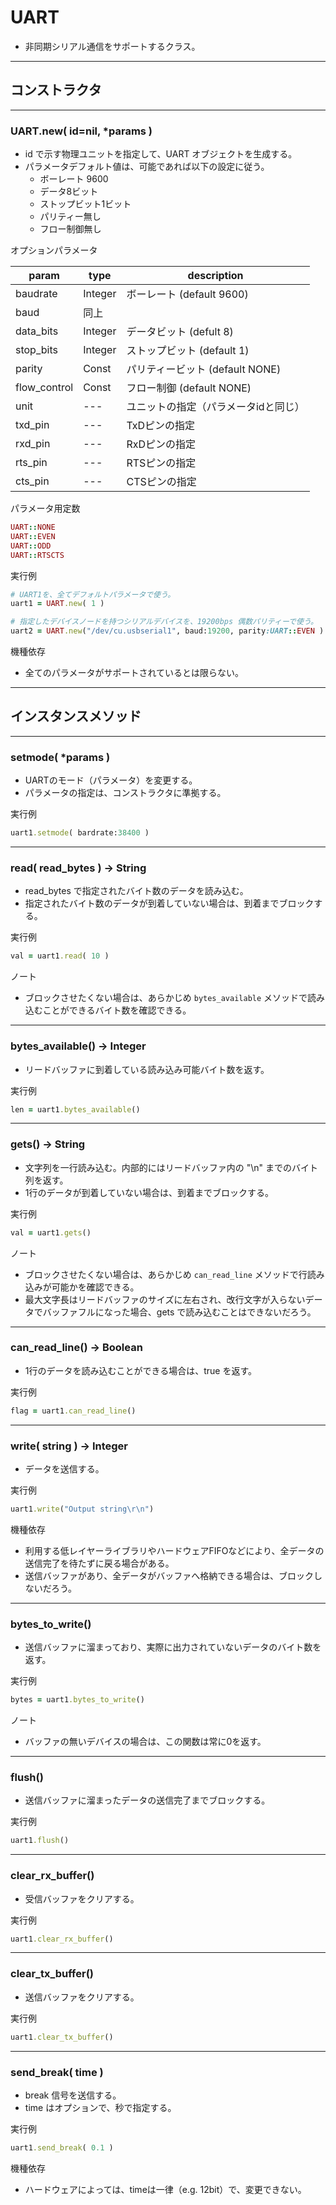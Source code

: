 # UART

* 非同期シリアル通信をサポートするクラス。

------------------------------------------------------------
## コンストラクタ
----------------------------------------
### UART.new( id=nil, *params )

* id で示す物理ユニットを指定して、UART オブジェクトを生成する。
* パラメータデフォルト値は、可能であれば以下の設定に従う。
  * ボーレート 9600
  * データ8ビット
  * ストップビット1ビット
  * パリティー無し
  * フロー制御無し

オプションパラメータ

| param | type | description |
|-|-|-|
| baudrate | Integer | ボーレート (default 9600) |
| baud | 同上 |
| data_bits | Integer | データビット (defult 8) |
| stop_bits | Integer | ストップビット (default 1) |
| parity | Const | パリティービット (default NONE) |
| flow_control | Const | フロー制御 (default NONE) |
| unit | --- | ユニットの指定（パラメータidと同じ） |
| txd_pin | --- | TxDピンの指定 |
| rxd_pin | --- | RxDピンの指定 |
| rts_pin | --- | RTSピンの指定 |
| cts_pin | --- | CTSピンの指定 |

パラメータ用定数
```ruby
UART::NONE
UART::EVEN
UART::ODD
UART::RTSCTS
```

実行例
```ruby
# UART1を、全てデフォルトパラメータで使う。
uart1 = UART.new( 1 )

# 指定したデバイスノードを持つシリアルデバイスを、19200bps 偶数パリティーで使う。
uart2 = UART.new("/dev/cu.usbserial1", baud:19200, parity:UART::EVEN )
```

機種依存
* 全てのパラメータがサポートされているとは限らない。


------------------------------------------------------------
## インスタンスメソッド
----------------------------------------
### setmode( *params )

* UARTのモード（パラメータ）を変更する。
* パラメータの指定は、コンストラクタに準拠する。

実行例
```ruby
uart1.setmode( bardrate:38400 )
```

----------------------------------------
### read( read_bytes ) -> String

* read_bytes で指定されたバイト数のデータを読み込む。
* 指定されたバイト数のデータが到着していない場合は、到着までブロックする。

実行例
```ruby
val = uart1.read( 10 )
```

ノート
* ブロックさせたくない場合は、あらかじめ `bytes_available` メソッドで読み込むことができるバイト数を確認できる。

----------------------------------------
### bytes_available() -> Integer

* リードバッファに到着している読み込み可能バイト数を返す。

実行例
```ruby
len = uart1.bytes_available()
```

----------------------------------------
### gets() -> String

* 文字列を一行読み込む。内部的にはリードバッファ内の "\n" までのバイト列を返す。
* 1行のデータが到着していない場合は、到着までブロックする。

実行例
```ruby
val = uart1.gets()
```

ノート
* ブロックさせたくない場合は、あらかじめ `can_read_line` メソッドで行読み込みが可能かを確認できる。
* 最大文字長はリードバッファのサイズに左右され、改行文字が入らないデータでバッファフルになった場合、gets で読み込むことはできないだろう。

----------------------------------------
### can_read_line() -> Boolean

* 1行のデータを読み込むことができる場合は、true を返す。

実行例
```ruby
flag = uart1.can_read_line()
```

----------------------------------------
### write( string ) -> Integer

* データを送信する。

実行例
```ruby
uart1.write("Output string\r\n")
```

機種依存
* 利用する低レイヤーライブラリやハードウェアFIFOなどにより、全データの送信完了を待たずに戻る場合がある。
* 送信バッファがあり、全データがバッファへ格納できる場合は、ブロックしないだろう。

----------------------------------------
### bytes_to_write()

* 送信バッファに溜まっており、実際に出力されていないデータのバイト数を返す。

実行例
```ruby
bytes = uart1.bytes_to_write()
```

ノート
* バッファの無いデバイスの場合は、この関数は常に0を返す。

----------------------------------------
### flush()

* 送信バッファに溜まったデータの送信完了までブロックする。
  
実行例
```ruby
uart1.flush()
```

----------------------------------------
### clear_rx_buffer()

* 受信バッファをクリアする。

実行例
```ruby
uart1.clear_rx_buffer()
```

----------------------------------------
### clear_tx_buffer()

* 送信バッファをクリアする。

実行例
```ruby
uart1.clear_tx_buffer()
```

----------------------------------------
### send_break( time )

* break 信号を送信する。
* time はオプションで、秒で指定する。

実行例
```ruby
uart1.send_break( 0.1 )
```

機種依存
* ハードウェアによっては、timeは一律（e.g. 12bit）で、変更できない。
